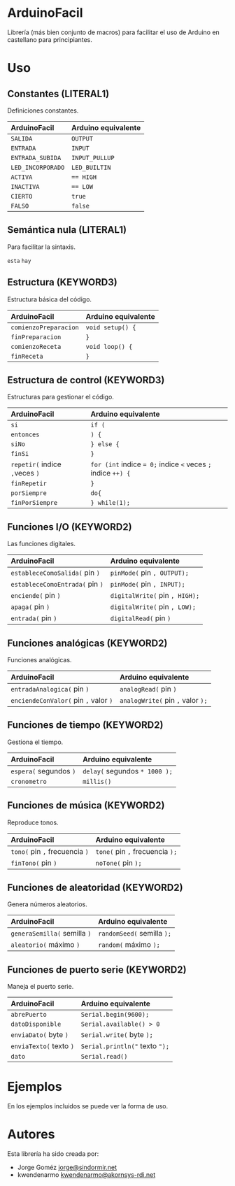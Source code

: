 # ArduinoFacil #

Librería (más bien conjunto de macros) para facilitar el uso de Arduino en castellano para principiantes.

# Uso #

## Constantes (LITERAL1) ##
Definiciones constantes.

|ArduinoFacil|Arduino equivalente|
|:-|:-|
|`SALIDA`|`OUTPUT`|
|`ENTRADA`|`INPUT`|
|`ENTRADA_SUBIDA`|`INPUT_PULLUP`|
|`LED_INCORPORADO`|`LED_BUILTIN`|
|`ACTIVA`|`== HIGH`|
|`INACTIVA`|`== LOW`|
|`CIERTO`|`true`|
|`FALSO`|`false`|

## Semántica nula (LITERAL1) ##
Para facilitar la sintaxis.

`esta`
`hay`

## Estructura (KEYWORD3) ##
Estructura básica del código.

|ArduinoFacil|Arduino equivalente|
|:-|:-|
|`comienzoPreparacion`|`void setup() {`|
|`finPreparacion`|`}`|
|`comienzoReceta`|`void loop() {`|
|`finReceta`|`}`|

## Estructura de control (KEYWORD3) ##
Estructuras para gestionar el código.

|ArduinoFacil|Arduino equivalente|
|:-|:-|
|`si`|`if (`|
|`entonces`|`) {`|
|`siNo`|`} else {`|
|`finSi`|`}`|
|`repetir(` indice `,`veces `)`|`for (int` indice `= 0;` indice `<` veces `;` indice `++) {`|
|`finRepetir`|`}`|
|`porSiempre`|`do{`|
|`finPorSiempre`|`} while(1);`|

## Funciones I/O (KEYWORD2) ##
Las funciones digitales.

|ArduinoFacil|Arduino equivalente|
|:-|:-|
|`estableceComoSalida(` pin `)`|`pinMode(` pin `, OUTPUT);`|
|`estableceComoEntrada(` pin `)`|`pinMode(` pin `, INPUT);`|
|`enciende(` pin `)`|`digitalWrite(` pin `, HIGH);`|
|`apaga(` pin `)`|`digitalWrite(` pin `, LOW);`|
|`entrada(` pin `)`|`digitalRead(` pin `)`|

## Funciones analógicas (KEYWORD2) ##
Funciones analógicas.

|ArduinoFacil|Arduino equivalente|
|:-|:-|
|`entradaAnalogica(` pin `)`|`analogRead(` pin `)`|
|`enciendeConValor(` pin `,` valor `)`|`analogWrite(` pin `,` valor `);`|

## Funciones de tiempo (KEYWORD2) ##
Gestiona el tiempo.

|ArduinoFacil|Arduino equivalente|
|:-|:-|
|`espera(` segundos `)`|`delay(` segundos `* 1000 );`|
|`cronometro`|`millis()`|

## Funciones de música (KEYWORD2) ##
Reproduce tonos.

|ArduinoFacil|Arduino equivalente|
|:-|:-|
|`tono(` pin `,` frecuencia `)`|`tone(` pin `,` frecuencia `);`|
|`finTono(` pin `)`|`noTone(` pin `);`|

## Funciones de aleatoridad (KEYWORD2) ##
Genera números aleatorios.

|ArduinoFacil|Arduino equivalente|
|:-|:-|
|`generaSemilla(` semilla `)`|`randomSeed(` semilla `);`|
|`aleatorio(` máximo `)`|`random(` máximo `);`|

## Funciones de puerto serie (KEYWORD2) ##
Maneja el puerto serie.

|ArduinoFacil|Arduino equivalente|
|:-|:-|
|`abrePuerto`|`Serial.begin(9600);`|
|`datoDisponible`|`Serial.available() > 0`|
|`enviaDato(` byte `)`|`Serial.write(` byte `);`|
|`enviaTexto(` texto `)`|`Serial.println("` texto `");`|
|`dato`|`Serial.read()`|

# Ejemplos #

En los ejemplos incluidos se puede ver la forma de uso.

# Autores #

Esta librería ha sido creada por:

- Jorge Goméz <jorge@sindormir.net>
- kwendenarmo <kwendenarmo@akornsys-rdi.net>

